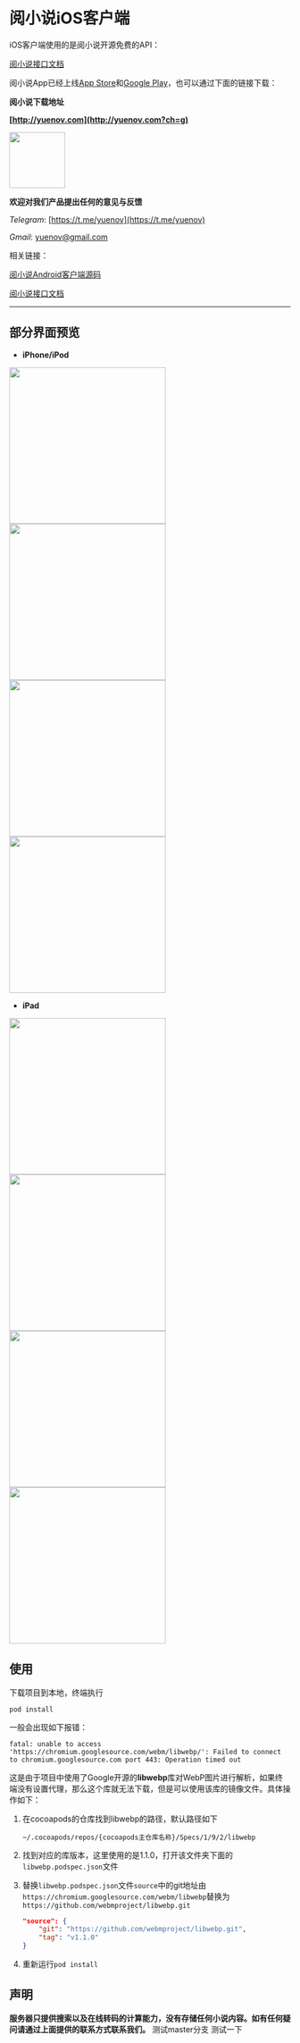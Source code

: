 # 阅小说iOS客户端

iOS客户端使用的是阅小说开源免费的API：

[阅小说接口文档](https://github.com/yuenov/reader-api)

阅小说App已经上线[App Store](https://apps.apple.com/cn/app/id1505061125)和[Google Play](https://play.google.com/store/apps/details?id=com.books.yuenov)，也可以通过下面的链接下载：

**阅小说下载地址**

**[http://yuenov.com](http://yuenov.com?ch=g)**

 <img src="resource/qrcode.png" width = "100" height = "100" alt="" align=center />


**欢迎对我们产品提出任何的意见与反馈**

*Telegram*: [https://t.me/yuenov](https://t.me/yuenov)

*Gmail*: <yuenov@gmail.com>

相关链接：

[阅小说Android客户端源码](https://github.com/yuenov/reader-android)

[阅小说接口文档](https://github.com/yuenov/reader-api)

 ---

 ## 部分界面预览

- **iPhone/iPod**

<img src="resource/1.png" width="280"/><img src="resource/2.png" width="280"/><img src="resource/3.png" width="280"/><img src="resource/4.png" width="280"/>

- **iPad**

<img src="resource/ipad1.png" width="280"/><img src="resource/ipad2.png" width="280"/><img src="resource/ipad3.png" width="280"/><img src="resource/ipad4.png" width="280"/>

## 使用

下载项目到本地，终端执行

```
pod install
```

一般会出现如下报错：

```
fatal: unable to access 'https://chromium.googlesource.com/webm/libwebp/': Failed to connect to chromium.googlesource.com port 443: Operation timed out
```

这是由于项目中使用了Google开源的**libwebp**库对WebP图片进行解析，如果终端没有设置代理，那么这个库就无法下载，但是可以使用该库的镜像文件。具体操作如下：

1. 在cocoapods的仓库找到libwebp的路径，默认路径如下

    ```
    ~/.cocoapods/repos/{cocoapods主仓库名称}/Specs/1/9/2/libwebp
    ```

2. 找到对应的库版本，这里使用的是1.1.0，打开该文件夹下面的`libwebp.podspec.json`文件

3. 替换`libwebp.podspec.json`文件`source`中的git地址由`https://chromium.googlesource.com/webm/libwebp`替换为`https://github.com/webmproject/libwebp.git`

    ``` json
    "source": {
        "git": "https://github.com/webmproject/libwebp.git",
        "tag": "v1.1.0"
    }
    ```

4. 重新运行`pod install`

## 声明

**服务器只提供搜索以及在线转码的计算能力，没有存储任何小说内容。如有任何疑问请通过上面提供的联系方式联系我们。**
测试master分支
测试一下

